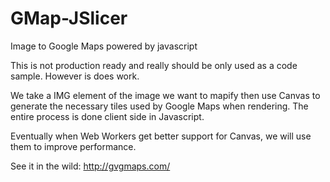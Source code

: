GMap-JSlicer
============

Image to Google Maps powered by javascript

This is not production ready and really should be only used as a code sample.  However is does work.

We take a IMG element of the image we want to mapify then use Canvas to generate the necessary tiles used by Google Maps when rendering.  The entire process is done client side in Javascript.

Eventually when Web Workers get better support for Canvas, we will use them to improve performance.

See it in the wild: http://gvgmaps.com/
